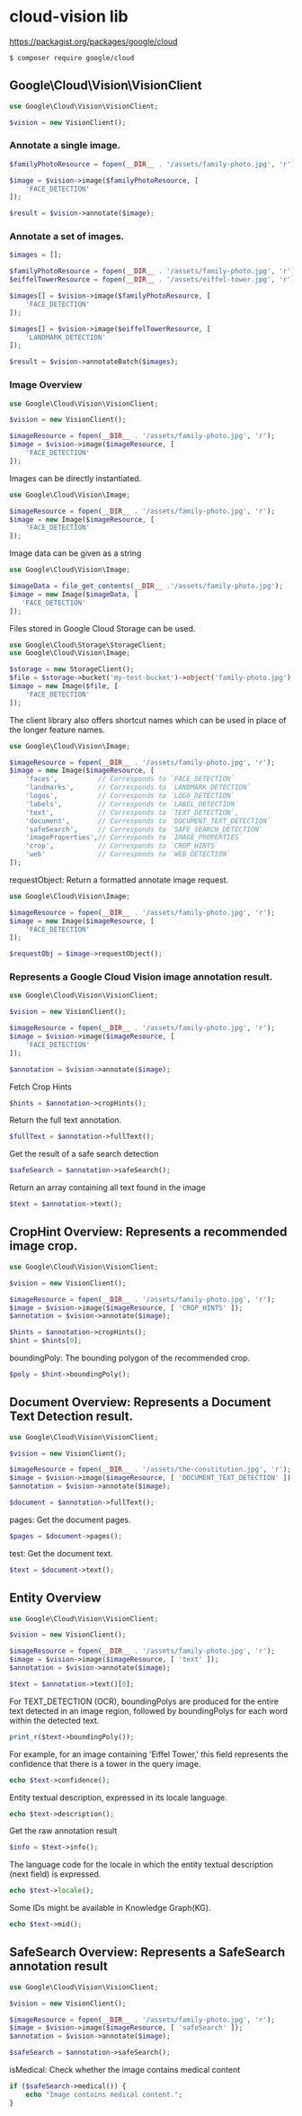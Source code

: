 cloud-vision lib
===

https://packagist.org/packages/google/cloud

	$ composer require google/cloud

## Google\Cloud\Vision\VisionClient

```php
use Google\Cloud\Vision\VisionClient;

$vision = new VisionClient();
```

### Annotate a single image.

```php
$familyPhotoResource = fopen(__DIR__ . '/assets/family-photo.jpg', 'r');

$image = $vision->image($familyPhotoResource, [
    'FACE_DETECTION'
]);

$result = $vision->annotate($image);
```

### Annotate a set of images.

```php
$images = [];

$familyPhotoResource = fopen(__DIR__ . '/assets/family-photo.jpg', 'r');
$eiffelTowerResource = fopen(__DIR__ . '/assets/eiffel-tower.jpg', 'r');

$images[] = $vision->image($familyPhotoResource, [
    'FACE_DETECTION'
]);

$images[] = $vision->image($eiffelTowerResource, [
    'LANDMARK_DETECTION'
]);

$result = $vision->annotateBatch($images);
```

### Image Overview

```php
use Google\Cloud\Vision\VisionClient;

$vision = new VisionClient();

$imageResource = fopen(__DIR__ . '/assets/family-photo.jpg', 'r');
$image = $vision->image($imageResource, [
    'FACE_DETECTION'
]);
```

Images can be directly instantiated.

```php
use Google\Cloud\Vision\Image;

$imageResource = fopen(__DIR__ . '/assets/family-photo.jpg', 'r');
$image = new Image($imageResource, [
    'FACE_DETECTION'
]);
```

Image data can be given as a string

```php
use Google\Cloud\Vision\Image;

$imageData = file_get_contents(__DIR__ .'/assets/family-photo.jpg');
$image = new Image($imageData, [
   'FACE_DETECTION'
]);
```

Files stored in Google Cloud Storage can be used.

```php
use Google\Cloud\Storage\StorageClient;
use Google\Cloud\Vision\Image;

$storage = new StorageClient();
$file = $storage->bucket('my-test-bucket')->object('family-photo.jpg');
$image = new Image($file, [
    'FACE_DETECTION'
]);
```

The client library also offers shortcut names which can be used in place of the longer feature names.

```php
use Google\Cloud\Vision\Image;

$imageResource = fopen(__DIR__ . '/assets/family-photo.jpg', 'r');
$image = new Image($imageResource, [
    'faces',          // Corresponds to `FACE_DETECTION`
    'landmarks',      // Corresponds to `LANDMARK_DETECTION`
    'logos',          // Corresponds to `LOGO_DETECTION`
    'labels',         // Corresponds to `LABEL_DETECTION`
    'text',           // Corresponds to `TEXT_DETECTION`,
    'document',       // Corresponds to `DOCUMENT_TEXT_DETECTION`
    'safeSearch',     // Corresponds to `SAFE_SEARCH_DETECTION`
    'imageProperties',// Corresponds to `IMAGE_PROPERTIES`
    'crop',           // Corresponds to `CROP_HINTS`
    'web'             // Corresponds to `WEB_DETECTION`
]);
```

requestObject: Return a formatted annotate image request.

```php
use Google\Cloud\Vision\Image;

$imageResource = fopen(__DIR__ . '/assets/family-photo.jpg', 'r');
$image = new Image($imageResource, [
    'FACE_DETECTION'
]);

$requestObj = $image->requestObject();
```

### Represents a Google Cloud Vision image annotation result.

```php
use Google\Cloud\Vision\VisionClient;

$vision = new VisionClient();

$imageResource = fopen(__DIR__ . '/assets/family-photo.jpg', 'r');
$image = $vision->image($imageResource, [
    'FACE_DETECTION'
]);

$annotation = $vision->annotate($image);
```

Fetch Crop Hints

```php
$hints = $annotation->cropHints();
```

Return the full text annotation.

```php
$fullText = $annotation->fullText();
```

Get the result of a safe search detection

```php
$safeSearch = $annotation->safeSearch();
```

Return an array containing all text found in the image

```php
$text = $annotation->text();
```

## CropHint Overview: Represents a recommended image crop.

```php
use Google\Cloud\Vision\VisionClient;

$vision = new VisionClient();

$imageResource = fopen(__DIR__ . '/assets/family-photo.jpg', 'r');
$image = $vision->image($imageResource, [ 'CROP_HINTS' ]);
$annotation = $vision->annotate($image);

$hints = $annotation->cropHints();
$hint = $hints[0];
```

boundingPoly: The bounding polygon of the recommended crop.

```php
$poly = $hint->boundingPoly();
```

## Document Overview: Represents a Document Text Detection result.

```php
use Google\Cloud\Vision\VisionClient;

$vision = new VisionClient();

$imageResource = fopen(__DIR__ . '/assets/the-constitution.jpg', 'r');
$image = $vision->image($imageResource, [ 'DOCUMENT_TEXT_DETECTION' ]);
$annotation = $vision->annotate($image);

$document = $annotation->fullText();
```

pages: Get the document pages.

```php
$pages = $document->pages();
```

test: Get the document text.

```php
$text = $document->text();
```

## Entity Overview

```php
use Google\Cloud\Vision\VisionClient;

$vision = new VisionClient();

$imageResource = fopen(__DIR__ . '/assets/family-photo.jpg', 'r');
$image = $vision->image($imageResource, [ 'text' ]);
$annotation = $vision->annotate($image);

$text = $annotation->text()[0];
```

For TEXT_DETECTION (OCR), boundingPolys are produced for the entire text detected in an image region, followed by boundingPolys for each word within the detected text.

```php
print_r($text->boundingPoly());
```

For example, for an image containing 'Eiffel Tower,' this field represents the confidence that there is a tower in the query image.

```php
echo $text->confidence();
```

Entity textual description, expressed in its locale language.

```php
echo $text->description();
```

Get the raw annotation result

```php
$info = $text->info();
```

The language code for the locale in which the entity textual description (next field) is expressed.

```php
echo $text->locale();
```

Some IDs might be available in Knowledge Graph(KG).

```php
echo $text->mid();
```

## SafeSearch Overview: Represents a SafeSearch annotation result

```php
use Google\Cloud\Vision\VisionClient;

$vision = new VisionClient();

$imageResource = fopen(__DIR__ . '/assets/family-photo.jpg', 'r');
$image = $vision->image($imageResource, [ 'safeSearch' ]);
$annotation = $vision->annotate($image);

$safeSearch = $annotation->safeSearch();
```

isMedical: Check whether the image contains medical content

```php
if ($safeSearch->medical()) {
    echo "Image contains medical content.";
}
```

